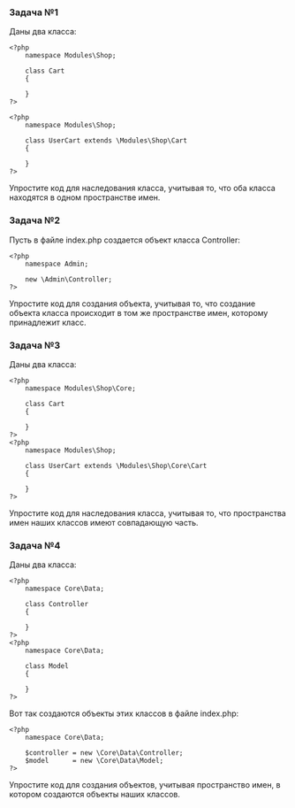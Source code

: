 ### Задача №1

Даны два класса:

    <?php
        namespace Modules\Shop;
        
        class Cart
        {
            
        }
    ?>

    <?php
        namespace Modules\Shop;
        
        class UserCart extends \Modules\Shop\Cart
        {
            
        }
    ?>
Упростите код для наследования класса, учитывая то, что оба класса находятся в одном пространстве имен.

### Задача №2

Пусть в файле index.php создается объект класса Controller:

    <?php
        namespace Admin;
        
        new \Admin\Controller;
    ?>  

Упростите код для создания объекта, учитывая то, что создание объекта класса происходит в том же пространстве имен, которому принадлежит класс.

### Задача №3

Даны два класса:

    <?php
        namespace Modules\Shop\Core;
        
        class Cart
        {
            
        }
    ?>
    <?php
        namespace Modules\Shop;
        
        class UserCart extends \Modules\Shop\Core\Cart
        {
            
        }
    ?>
Упростите код для наследования класса, учитывая то, что пространства имен наших классов имеют совпадающую часть.

### Задача №4

Даны два класса:

    <?php
        namespace Core\Data;
        
        class Controller
        {
            
        }
    ?>
    <?php
        namespace Core\Data;
        
        class Model
        {
            
        }
    ?>
Вот так создаются объекты этих классов в файле index.php:

    <?php
        namespace Core\Data;
        
        $controller = new \Core\Data\Controller;
        $model      = new \Core\Data\Model;
    ?>
Упростите код для создания объектов, учитывая пространство имен, в котором создаются объекты наших классов.